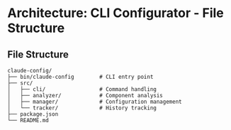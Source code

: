# Architecture: CLI Configurator - File Structure

## File Structure
```
claude-config/
├── bin/claude-config        # CLI entry point
├── src/
│   ├── cli/                 # Command handling
│   ├── analyzer/            # Component analysis
│   ├── manager/             # Configuration management
│   └── tracker/             # History tracking
├── package.json
└── README.md
```